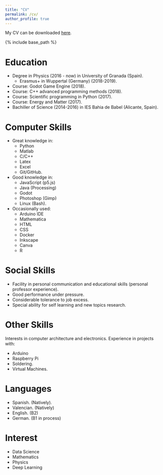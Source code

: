 ```yaml
---
title: "CV"
permalink: /cv/
author_profile: true
---
```


My CV can be downloaded <a href="/cv/cv_esquematico_arturosirvent.pdf" download>here</a>.


{% include base_path %}

Education
======
* Degree in Physics (2016 - now) in University of Granada (Spain).
  + Erasmus+ in Wuppertal (Germany) (2018-2019).
* Course: Godot Game Engine (2018).
* Course: C++ advanced programming methods (2018).
* Course: Scientific programming in Python (2017).
* Course: Energy and Matter (2017).
* Bachiller of Science (2014-2016) in IES Bahia de Babel (Alicante, Spain).

Computer Skills
======
* Great knowledge in:
  + Python
  + Matlab
  + C/C++
  + Latex
  + Excel
  + Git/GitHub.
* Good knowledge in:
  + JavaScript (p5.js)
  + Java (Processing)
  + Godot
  + Photoshop (Gimp)
  + Linux (Bash).
* Occasionally used:
  + Arduino IDE
  + Mathematica
  + HTML
  + CSS
  + Docker
  + Inkscape
  + Canva
  + R
  
Social Skills
======
* Facility in personal communication and educational skills (personal professor experience).
* Good performance under pressure.
* Considerable tolerance to job excess.
* Special ability for self learning and new topics research.
  
Other Skills
======
Interests in computer architecture and electronics. 
Experience in projects with:
* Arduino
* Raspberry Pi
* Soldering.
* Virtual Machines.

Languages
======
* Spanish. (Natively).
* Valencian. (Natively)
* English. (B2)
* German. (B1 in process)

Interest
======
* Data Science 
* Mathematics
* Physics
* Deep Learning


<!--
Publications
======
  <ul>{% for post in site.publications %}
    {% include archive-single-cv.html %}
  {% endfor %}</ul>
%
-->
